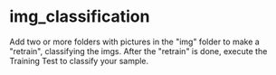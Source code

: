# img_classification

Add two or more folders with pictures in the "img" folder to make a "retrain", classifying the imgs. After the "retrain" is done, execute the Training Test to classify your sample.
